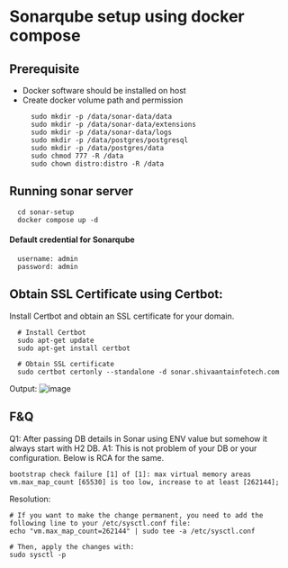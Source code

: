 # Sonarqube setup using docker compose

## Prerequisite 
* Docker software should be installed on host
* Create docker volume path and permission
  ```
    sudo mkdir -p /data/sonar-data/data
    sudo mkdir -p /data/sonar-data/extensions
    sudo mkdir -p /data/sonar-data/logs
    sudo mkdir -p /data/postgres/postgresql
    sudo mkdir -p /data/postgres/data
    sudo chmod 777 -R /data
    sudo chown distro:distro -R /data
  ```

## Running sonar server
```
  cd sonar-setup
  docker compose up -d
```
#### Default credential for Sonarqube
```
  username: admin
  password: admin
```

## Obtain SSL Certificate using Certbot:
Install Certbot and obtain an SSL certificate for your domain.
```
  # Install Certbot
  sudo apt-get update
  sudo apt-get install certbot

  # Obtain SSL certificate
  sudo certbot certonly --standalone -d sonar.shivaantainfotech.com
```
Output: ![image](https://github.com/anil503rgpv/DevOps/assets/36809011/f8518cfc-0ee6-412c-a6a4-24c205ae79c4)

## F&Q
Q1: After passing DB details in Sonar using ENV value but somehow it always start with H2 DB.
A1: This is not problem of your DB or your configuration. Below is RCA for the same.

`bootstrap check failure [1] of [1]: max virtual memory areas vm.max_map_count [65530] is too low, increase to at least [262144];`

Resolution:
```
# If you want to make the change permanent, you need to add the following line to your /etc/sysctl.conf file:
echo "vm.max_map_count=262144" | sudo tee -a /etc/sysctl.conf

# Then, apply the changes with:
sudo sysctl -p
```


